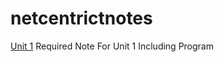# netcentrictnotes

[Unit 1](https://docs.google.com/document/d/1v36e0hvM9ep3qB4x3ZpzaWBqAHDL8zGicQ02dKQSRbk/edit?usp=sharing) Required Note For Unit 1 Including Program
